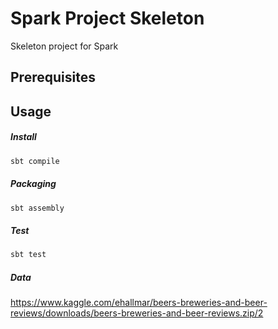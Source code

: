 # Spark Project Skeleton


Skeleton project for Spark

## Prerequisites

## Usage

##### Install

```sh
sbt compile
```

##### Packaging

```sh
sbt assembly
```

##### Test

```sh
sbt test
```

##### Data

https://www.kaggle.com/ehallmar/beers-breweries-and-beer-reviews/downloads/beers-breweries-and-beer-reviews.zip/2

